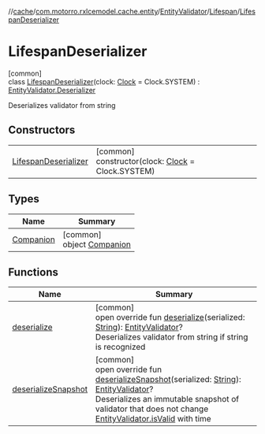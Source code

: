 //[cache](../../../../../index.md)/[com.motorro.rxlcemodel.cache.entity](../../../index.md)/[EntityValidator](../../index.md)/[Lifespan](../index.md)/[LifespanDeserializer](index.md)

# LifespanDeserializer

[common]\
class [LifespanDeserializer](index.md)(clock: [Clock](../../../../../../common/com.motorro.rxlcemodel.common/-clock/index.md) = Clock.SYSTEM) : [EntityValidator.Deserializer](../../-deserializer/index.md)

Deserializes validator from string

## Constructors

| | |
|---|---|
| [LifespanDeserializer](-lifespan-deserializer.md) | [common]<br>constructor(clock: [Clock](../../../../../../common/com.motorro.rxlcemodel.common/-clock/index.md) = Clock.SYSTEM) |

## Types

| Name | Summary |
|---|---|
| [Companion](-companion/index.md) | [common]<br>object [Companion](-companion/index.md) |

## Functions

| Name | Summary |
|---|---|
| [deserialize](deserialize.md) | [common]<br>open override fun [deserialize](deserialize.md)(serialized: [String](https://kotlinlang.org/api/latest/jvm/stdlib/kotlin/-string/index.html)): [EntityValidator](../../index.md)?<br>Deserializes validator from string if string is recognized |
| [deserializeSnapshot](deserialize-snapshot.md) | [common]<br>open override fun [deserializeSnapshot](deserialize-snapshot.md)(serialized: [String](https://kotlinlang.org/api/latest/jvm/stdlib/kotlin/-string/index.html)): [EntityValidator](../../index.md)?<br>Deserializes an immutable snapshot of validator that does not change [EntityValidator.isValid](../../is-valid.md) with time |
